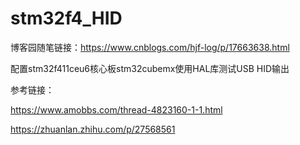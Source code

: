 # stm32f4_HID
博客园随笔链接：https://www.cnblogs.com/hjf-log/p/17663638.html

配置stm32f411ceu6核心板stm32cubemx使用HAL库测试USB HID输出

参考链接：

https://www.amobbs.com/thread-4823160-1-1.html

https://zhuanlan.zhihu.com/p/27568561
